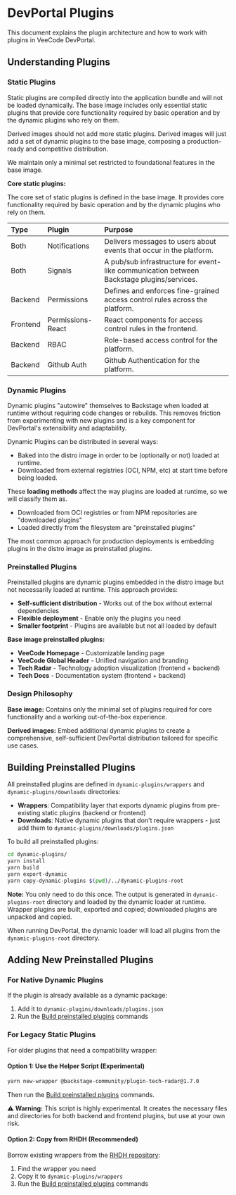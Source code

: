 # DevPortal Plugins

This document explains the plugin architecture and how to work with plugins in VeeCode DevPortal.

## Understanding Plugins

### Static Plugins

Static plugins are compiled directly into the application bundle and will not be loaded dynamically. The base image includes only essential static plugins that provide core functionality required by basic operation and by the dynamic plugins who rely on them.

Derived images should not add more static plugins. Derived images will just add a set of dynamic plugins to the base image, composing a production-ready and competitive distribution.

We maintain only a minimal set restricted to foundational features in the base image.

**Core static plugins:**

The core set of static plugins is defined in the base image. It provides core functionality required by basic operation and by the dynamic plugins who rely on them.

| Type     | Plugin | Purpose |
| :------- | :------| :-------|
| Both     | Notifications | Delivers messages to users about events that occur in the platform. |
| Both     | Signals | A pub/sub infrastructure for event-like communication between Backstage plugins/services. |
| Backend  | Permissions | Defines and enforces fine-grained access control rules across the platform. |
| Frontend | Permissions-React | React components for access control rules in the frontend. |
| Backend  | RBAC | Role-based access control for the platform. |
| Backend  | Github Auth | Github Authentication for the platform. |

### Dynamic Plugins

Dynamic plugins "autowire" themselves to Backstage when loaded at runtime without requiring code changes or rebuilds. This removes friction from experimenting with new plugins and is a key component for DevPortal's extensibility and adaptability.

Dynamic Plugins can be distributed in several ways:

- Baked into the distro image in order to be (optionally or not) loaded at runtime.
- Downloaded from external registries (OCI, NPM, etc) at start time before being loaded.

These **loading methods** affect the way plugins are loaded at runtime, so we will classify them as.

- Downloaded from OCI registries or from NPM repositories are "downloaded plugins"
- Loaded directly from the filesystem are "preinstalled plugins"

The most common approach for production deployments is embedding plugins in the distro image as preinstalled plugins.

### Preinstalled Plugins

Preinstalled plugins are dynamic plugins embedded in the distro image but not necessarily loaded at runtime. This approach provides:

- **Self-sufficient distribution** - Works out of the box without external dependencies
- **Flexible deployment** - Enable only the plugins you need
- **Smaller footprint** - Plugins are available but not all loaded by default

**Base image preinstalled plugins:**

- **VeeCode Homepage** - Customizable landing page
- **VeeCode Global Header** - Unified navigation and branding
- **Tech Radar** - Technology adoption visualization (frontend + backend)
- **Tech Docs** - Documentation system (frontend + backend)

### Design Philosophy

**Base image:** Contains only the minimal set of plugins required for core functionality and a working out-of-the-box experience.

**Derived images:** Embed additional dynamic plugins to create a comprehensive, self-sufficient DevPortal distribution tailored for specific use cases.

## Building Preinstalled Plugins

All preinstalled plugins are defined in `dynamic-plugins/wrappers` and `dynamic-plugins/downloads` directories:

- **Wrappers**: Compatibility layer that exports dynamic plugins from pre-existing static plugins (backend or frontend)
- **Downloads**: Native dynamic plugins that don't require wrappers - just add them to `dynamic-plugins/downloads/plugins.json`

To build all preinstalled plugins:

```sh
cd dynamic-plugins/
yarn install
yarn build
yarn export-dynamic
yarn copy-dynamic-plugins $(pwd)/../dynamic-plugins-root
```

**Note:** You only need to do this once. The output is generated in `dynamic-plugins-root` directory and loaded by the dynamic loader at runtime. Wrapper plugins are built, exported and copied; downloaded plugins are unpacked and copied.

When running DevPortal, the dynamic loader will load all plugins from the `dynamic-plugins-root` directory.

## Adding New Preinstalled Plugins

### For Native Dynamic Plugins

If the plugin is already available as a dynamic package:

1. Add it to `dynamic-plugins/downloads/plugins.json`
2. Run the [Build preinstalled plugins](#building-preinstalled-plugins) commands

### For Legacy Static Plugins

For older plugins that need a compatibility wrapper:

#### Option 1: Use the Helper Script (Experimental)

```sh
yarn new-wrapper @backstage-community/plugin-tech-radar@1.7.0
```

Then run the [Build preinstalled plugins](#building-preinstalled-plugins) commands.

⚠️ **Warning:** This script is highly experimental. It creates the necessary files and directories for both backend and frontend plugins, but use at your own risk.

#### Option 2: Copy from RHDH (Recommended)

Borrow existing wrappers from the [RHDH repository](https://github.com/redhat-developer/rhdh/tree/main/dynamic-plugins/wrappers):

1. Find the wrapper you need
2. Copy it to `dynamic-plugins/wrappers`
3. Run the [Build preinstalled plugins](#building-preinstalled-plugins) commands
